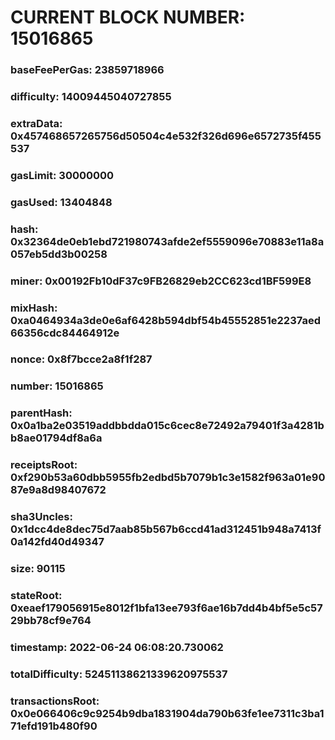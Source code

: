 # CURRENT BLOCK NUMBER: 15016865

### baseFeePerGas: 23859718966
### difficulty: 14009445040727855
### extraData: 0x457468657265756d50504c4e532f326d696e6572735f455537
### gasLimit: 30000000
### gasUsed: 13404848
### hash: 0x32364de0eb1ebd721980743afde2ef5559096e70883e11a8a057eb5dd3b00258
### miner: 0x00192Fb10dF37c9FB26829eb2CC623cd1BF599E8
### mixHash: 0xa0464934a3de0e6af6428b594dbf54b45552851e2237aed66356cdc84464912e
### nonce: 0x8f7bcce2a8f1f287
### number: 15016865
### parentHash: 0x0a1ba2e03519addbbdda015c6cec8e72492a79401f3a4281bb8ae01794df8a6a
### receiptsRoot: 0xf290b53a60dbb5955fb2edbd5b7079b1c3e1582f963a01e9087e9a8d98407672
### sha3Uncles: 0x1dcc4de8dec75d7aab85b567b6ccd41ad312451b948a7413f0a142fd40d49347
### size: 90115
### stateRoot: 0xeaef179056915e8012f1bfa13ee793f6ae16b7dd4b4bf5e5c5729bb78cf9e764
### timestamp: 2022-06-24 06:08:20.730062
### totalDifficulty: 52451138621339620975537
### transactionsRoot: 0x0e066406c9c9254b9dba1831904da790b63fe1ee7311c3ba171efd191b480f90
